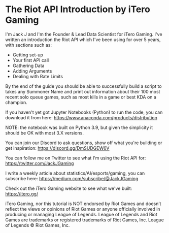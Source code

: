 # The Riot API Introduction by iTero Gaming

I'm Jack J and I'm the Founder & Lead Data Scientist for iTero Gaming. I've written an introduction the Riot API which I've been using for over 5 years, with sections such as:

- Getting set-up
- Your first API call
- Gathering Data
- Adding Arguments
- Dealing with Rate Limits

By the end of the guide you should be able to successfully build a script to takes any Summoner Name and print out information about their 100 most recent solo queue games, such as most kills in a game or best KDA on a champion. 

If you haven't yet got Jupyter Notebooks (Python) to run the code, you can download it from here: https://www.anaconda.com/products/distribution

NOTE: the notebook was built on Python 3.9, but given the simplicity it should be OK with most 3.X versions. 

You can join our Discord to ask questions, show off what you're building or get inspiration: https://discord.gg/DmSUDGEW6V

You can follow me on Twitter to see what I'm using the Riot API for: https://twitter.com/JackJGaming

I write a weekly article about statistics/AI/esports/gaming, you can subscribe here: https://medium.com/subscribe/@JackJGaming

Check out the iTero Gaming website to see what we've built: https://itero.gg/

iTero Gaming, nor this tutorial is NOT endorsed by Riot Games and doesn’t reflect the views or opinions of Riot Games or anyone officially involved in producing or managing League of Legends. League of Legends and Riot Games are trademarks or registered trademarks of Riot Games, Inc. League of Legends © Riot Games, Inc.
